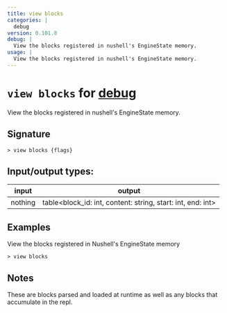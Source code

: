 ```yaml
---
title: view blocks
categories: |
  debug
version: 0.101.0
debug: |
  View the blocks registered in nushell's EngineState memory.
usage: |
  View the blocks registered in nushell's EngineState memory.
---
```

<!-- This file is automatically generated. Please edit the command in https://github.com/nushell/nushell instead. -->

# `view blocks` for [debug](/commands/categories/debug.md)

<div class='command-title'>View the blocks registered in nushell&#x27;s EngineState memory.</div>

## Signature

```> view blocks {flags} ```


## Input/output types:

| input   | output                                                      |
| ------- | ----------------------------------------------------------- |
| nothing | table\<block_id: int, content: string, start: int, end: int\> |

## Examples

View the blocks registered in Nushell's EngineState memory
```nu
> view blocks

```

## Notes
These are blocks parsed and loaded at runtime as well as any blocks that accumulate in the repl.